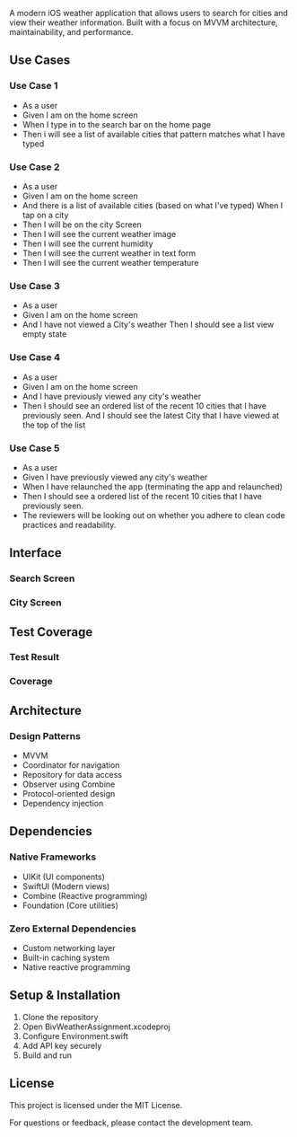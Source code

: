 
A modern iOS weather application that allows users to search for cities and view their weather information. Built with a focus on MVVM architecture, maintainability, and performance.

## Use Cases
### Use Case 1
- As a user
- Given I am on the home screen
- When I type in to the search bar on the home page
- Then i will see a list of available cities that pattern matches what I have typed

### Use Case 2
- As a user
- Given I am on the home screen
- And there is a list of available cities (based on what I've typed) When I tap on a city
- Then I will be on the city Screen
- Then I will see the current weather image
- Then I will see the current humidity
- Then I will see the current weather in text form
- Then I will see the current weather temperature

### Use Case 3
- As a user
- Given I am on the home screen
- And I have not viewed a City's weather Then I should see a list view empty state

### Use Case 4
- As a user
- Given I am on the home screen
- And I have previously viewed any city's weather
- Then I should see an ordered list of the recent 10 cities that I have previously seen. And I should see the latest City that I have viewed at the top of the list

### Use Case 5
- As a user
- Given I have previously viewed any city's weather
- When I have relaunched the app (terminating the app and relaunched)
- Then I should see a ordered list of the recent 10 cities that I have previously seen.
- The reviewers will be looking out on whether you adhere to clean code practices and readability.

## Interface
### Search Screen
<p align="center">

</p>

### City Screen
<p align="center">

</p>

## Test Coverage
### Test Result
<p align="center">


</p>

### Coverage
<p align="center">

</p>

## Architecture

### Design Patterns
- MVVM 
- Coordinator for navigation
- Repository for data access
- Observer using Combine
- Protocol-oriented design
- Dependency injection

## Dependencies

### Native Frameworks
- UIKit (UI components)
- SwiftUI (Modern views)
- Combine (Reactive programming)
- Foundation (Core utilities)

### Zero External Dependencies
- Custom networking layer
- Built-in caching system
- Native reactive programming

## Setup & Installation

1. Clone the repository
2. Open BivWeatherAssignment.xcodeproj
3. Configure Environment.swift
4. Add API key securely
5. Build and run

## License

This project is licensed under the MIT License.


For questions or feedback, please contact the development team. 
